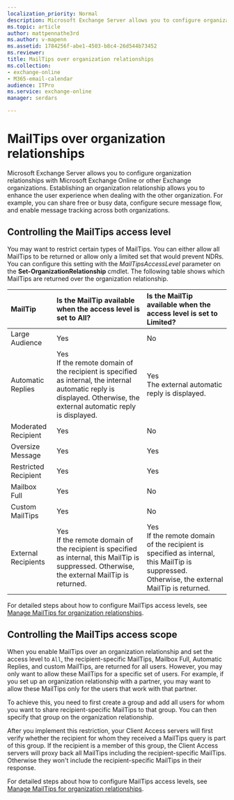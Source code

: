 ```yaml
---
localization_priority: Normal
description: Microsoft Exchange Server allows you to configure organization relationships with Microsoft Exchange Online or other Exchange organizations. Establishing an organization relationship allows you to enhance the user experience when dealing with the other organization. For example, you can share free or busy data, configure secure message flow, and enable message tracking across both organizations.
ms.topic: article
author: mattpennathe3rd
ms.author: v-mapenn
ms.assetid: 1784256f-abe1-4503-b8c4-26d544b73452
ms.reviewer: 
title: MailTips over organization relationships
ms.collection: 
- exchange-online
- M365-email-calendar
audience: ITPro
ms.service: exchange-online
manager: serdars

---
```


# MailTips over organization relationships

Microsoft Exchange Server allows you to configure organization relationships with Microsoft Exchange Online or other Exchange organizations. Establishing an organization relationship allows you to enhance the user experience when dealing with the other organization. For example, you can share free or busy data, configure secure message flow, and enable message tracking across both organizations.

## Controlling the MailTips access level

You may want to restrict certain types of MailTips. You can either allow all MailTips to be returned or allow only a limited set that would prevent NDRs. You can configure this setting with the _MailTipsAccessLevel_ parameter on the **Set-OrganizationRelationship** cmdlet. The following table shows which MailTips are returned over the organization relationship.

|**MailTip**|**Is the MailTip available when the access level is set to All?**|**Is the MailTip available when the access level is set to Limited?**|
|:-----|:-----|:-----|
|Large Audience|Yes|No|
|Automatic Replies|Yes  <br/> If the remote domain of the recipient is specified as internal, the internal automatic reply is displayed. Otherwise, the external automatic reply is displayed.|Yes  <br/> The external automatic reply is displayed.|
|Moderated Recipient|Yes|No|
|Oversize Message|Yes|Yes|
|Restricted Recipient|Yes|Yes|
|Mailbox Full|Yes|No|
|Custom MailTips|Yes|No|
|External Recipients|Yes  <br/> If the remote domain of the recipient is specified as internal, this MailTip is suppressed. Otherwise, the external MailTip is returned.|Yes  <br/> If the remote domain of the recipient is specified as internal, this MailTip is suppressed. Otherwise, the external MailTip is returned.|

For detailed steps about how to configure MailTips access levels, see [Manage MailTips for organization relationships](manage-mailtips-for-organization-relationships.md).

## Controlling the MailTips access scope

When you enable MailTips over an organization relationship and set the access level to `All`, the recipient-specific MailTips, Mailbox Full, Automatic Replies, and custom MailTips, are returned for all users. However, you may only want to allow these MailTips for a specific set of users. For example, if you set up an organization relationship with a partner, you may want to allow these MailTips only for the users that work with that partner.

To achieve this, you need to first create a group and add all users for whom you want to share recipient-specific MailTips to that group. You can then specify that group on the organization relationship.

After you implement this restriction, your Client Access servers will first verify whether the recipient for whom they received a MailTips query is part of this group. If the recipient is a member of this group, the Client Access servers will proxy back all MailTips including the recipient-specific MailTips. Otherwise they won't include the recipient-specific MailTips in their response.

For detailed steps about how to configure MailTips access levels, see [Manage MailTips for organization relationships](manage-mailtips-for-organization-relationships.md).
